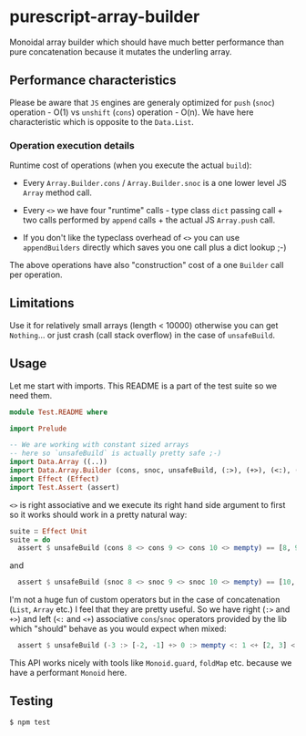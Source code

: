 # purescript-array-builder

Monoidal array builder which should have much better performance than pure concatenation because it mutates the underling array.

## Performance characteristics

Please be aware that `JS` engines are generaly optimized for `push` (`snoc`) operation - O(1) vs `unshift` (`cons`) operation - O(n). We have here characteristic which is opposite to the `Data.List`.

### Operation execution details

Runtime cost of operations (when you execute the actual `build`):

* Every `Array.Builder.cons` / `Array.Builder.snoc` is a one lower level JS `Array` method call.

* Every `<>` we have four "runtime" calls - type class `dict` passing call + two calls performed by `append` calls + the actual JS `Array.push` call.

* If you don't like the typeclass overhead of `<>` you can use `appendBuilders` directly which saves you one call plus a dict lookup ;-)

The above operations have also "construction" cost of a one `Builder` call per operation.

## Limitations

Use it for relatively small arrays (length < 10000) otherwise you can get `Nothing`... or just crash (call stack overflow) in the case of `unsafeBuild`.

## Usage

Let me start with imports. This README is a part of the test suite so we need them.

```purescript
module Test.README where

import Prelude

-- We are working with constant sized arrays
-- here so `unsafeBuild` is actually pretty safe ;-)
import Data.Array ((..))
import Data.Array.Builder (cons, snoc, unsafeBuild, (:>), (+>), (<:), (<+))
import Effect (Effect)
import Test.Assert (assert)
```

`<>` is right associative and we execute its right hand
side argument to first so it works should work in
a pretty natural way:


```purescript
suite ∷ Effect Unit
suite = do
  assert $ unsafeBuild (cons 8 <> cons 9 <> cons 10 <> mempty) == [8, 9, 10]
```

and

```purescript
  assert $ unsafeBuild (snoc 8 <> snoc 9 <> snoc 10 <> mempty) == [10, 9, 8]
```

I'm not a huge fun of custom operators but in the case of concatenation (`List`, `Array` etc.) I feel that
they are pretty useful. So we have right (`:>` and `+>`) and left (`<:` and `<+`) associative `cons`/`snoc`
operators provided by the lib which "should" behave as you would expect when mixed:

```purescript
  assert $ unsafeBuild (-3 :> [-2, -1] +> 0 :> mempty <: 1 <+ [2, 3] <: 4) == -3..4
```

This API works nicely with tools like `Monoid.guard`, `foldMap` etc. because we have a performant `Monoid` here.

## Testing
  ``` shell
  $ npm test
  ```

